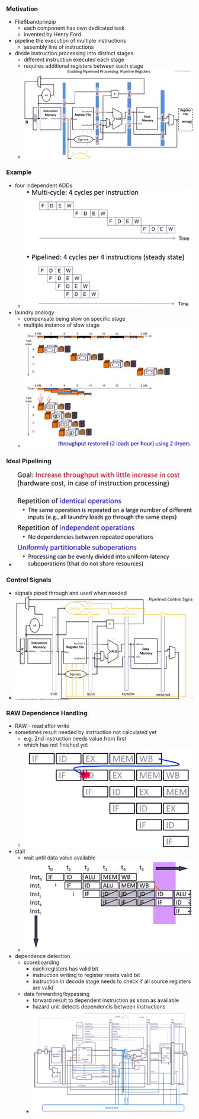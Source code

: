 ### Motivation
+ Fließbandprinzip
	+ each component has own dedicated task
	+ invented by Henry Ford
+ pipeline the execution of multiple instructions
	+ assembly line of instructions
+ divide instruction processing into distinct stages
	+ different instruction executed each stage
	+ requires additional registers between each stage
	+ ![](Pasted%20image%2020221112175053.png)

### Example
+ four independent ADDs
	+ ![](Pasted%20image%2020221112165103.png)
+ laundry analogy
	+ compensate being slow on specific stage
	+ multiple instance of slow stage
	+ ![](Pasted%20image%2020221112165413.png)

### Ideal Pipelining
+ ![](Pasted%20image%2020221112165539.png)

### Control Signals
+ signals piped through and used when needed
+ ![](Pasted%20image%2020221112181239.png)

### RAW Dependence Handling
+ RAW - read after write
+ sometimes result needed by instruction not calculated yet
	+ e.g. 2nd instruction needs value from first
	+ which has not finished yet
	+ ![](Pasted%20image%2020221112181748.png)
+ stall
	+ wait until data value available
	+ ![](Pasted%20image%2020221112181908.png)
+ dependence detection
	+ scoreboarding
		+ each registers has valid bit
		+ instruction writing to register resets valid bit
		+ instruction in decode stage needs to check if all source registers are valid
	+ data forwarding/bypassing
		+ forward result to dependent instruction as soon as available
		+ hazard unit detects dependencis between instructions
		+ ![](Pasted%20image%2020221113104357.png)